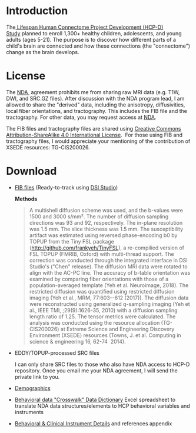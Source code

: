 # Introduction

The[ Lifespan Human Connectome Project Development (HCP-D) Study](https://www.humanconnectome.org/study/hcp-lifespan-development) planned to enroll 1,300+ healthy children, adolescents, and young adults (ages 5-21). The purpose is to discover how different parts of a child's brain are connected and how these connections (the "connectome") change as the brain develops.

# License

The [NDA ](https://nda.nih.gov/) agreement prohibits me from sharing raw MRI data (e.g. T1W, DWI, and SRC.GZ files). After discussion with the NDA program lead, I am allowed to share the "derived" data, including the anisotropy, diffusivities, local fiber orientations, and tractography. This includes the FIB file and the tractography. For other data, you may request access at [NDA](https://nda.nih.gov/).

The FIB files and tractography files are shared using [Creative Commons Attribution-ShareAlike 4.0 International License](http://creativecommons.org/licenses/by-sa/4.0/).  For those using FIB and tractography files, I would appreciate your mentioning of the contribution of XSEDE resources: TG-CIS200026.

# Download

- [FIB files](https://pitt-my.sharepoint.com/:f:/g/personal/yehfc_pitt_edu/Esgw2vN45mNJu3gYi2hjqrYBbFTDry10x8KX4u3kmYmjTQ?e=T8PoKA) (Ready-to-track using [DSI Studio](https://dsi-studio.labsolver.org))

  **Methods**
  > A multishell diffusion scheme was used, and the b-values were 1500 and 3000 s/mm². The number of diffusion sampling directions was 93 and 92, respectively. The in-plane resolution was 1.5 mm. The slice thickness was 1.5 mm. The susceptibility artifact was estimated using reversed phase-encoding b0 by TOPUP from the Tiny FSL package (http://github.com/frankyeh/TinyFSL), a re-compilied version of FSL TOPUP (FMRIB, Oxford) with multi-thread support. The correction was conducted through the integrated interface in DSI Studio's ("Chen" release). The diffusion MRI data were rotated to align with the AC-PC line. The accuracy of b-table orientation was examined by comparing fiber orientations with those of a population-averaged template (Yeh et al. Neuroimage, 2018). The restricted diffusion was quantified using restricted diffusion imaging (Yeh et al., MRM, 77:603--612 (2017)). The diffusion data were reconstructed using generalized q-sampling imaging (Yeh et al., IEEE TMI, ;29(9):1626-35, 2010) with a diffusion sampling length ratio of 1.25. The tensor metrics were calculated. The analysis was conducted using the resource allocation (TG-CIS200026) at Extreme Science and Engineering Discovery Environment (XSEDE) resources (Towns, J. et al. Computing in science & engineering 16, 62-74  2014).

- EDDY/TOPUP-processed SRC files

  I can only share SRC files to those who also have NDA access to HCP-D repository. Once you email me your NDA agreement, I will send the private link to you.

- [Demographics](https://www.humanconnectome.org/storage/app/media/documentation/LS2.0/HCD_LS_2.0_subject_completeness.csv)


- [Behavioral data "Crosswalk" Data Dictionary](https://www.humanconnectome.org/storage/app/media/documentation/LS2.0/LS2.0_Crosswalk_Behavioral_Data_Dictionary.xlsx "https://www.humanconnectome.org/storage/app/media/documentation/LS2.0/LS2.0_Crosswalk_Behavioral_Data_Dictionary.xlsx") Excel spreadsheet to translate NDA data structures/elements to HCP behavioral variables and instruments

- [Behavioral & Clinical Instrument Details](https://www.humanconnectome.org/storage/app/media/documentation/LS2.0/LS_2.0_Release_Appendix_2.pdf "https://www.humanconnectome.org/storage/app/media/documentation/LS2.0/LS_2.0_Release_Appendix_2.pdf") and references appendix
